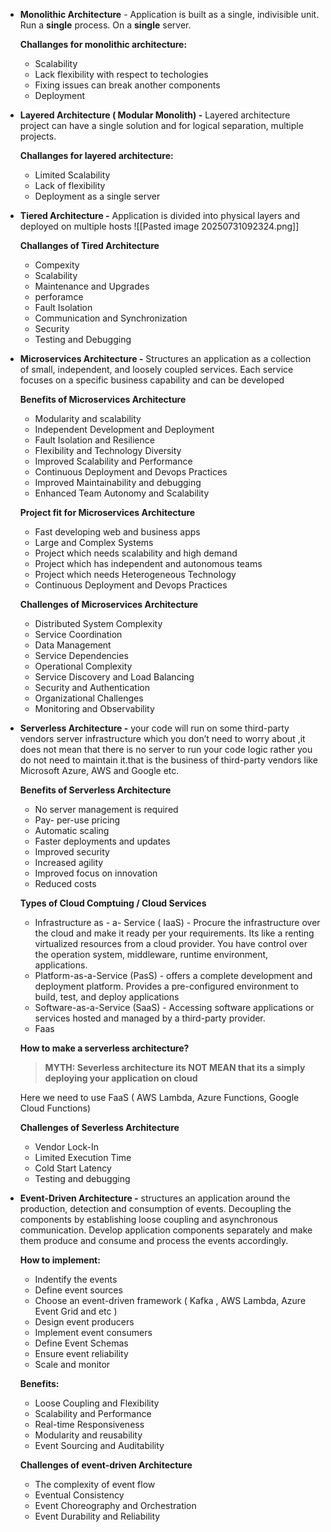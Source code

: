 
- **Monolithic Architecture** - Application is built as a single, indivisible unit. Run a **single** process. On a **single** server.
    
    **Challanges for monolithic architecture:**
    - Scalability
    - Lack flexibility with respect to techologies
    - Fixing issues can break another components
    - Deployment

- **Layered Architecture ( Modular Monolith) -** Layered architecture project can have a single solution and for logical separation, multiple projects.
    
    **Challanges for layered architecture:**
    
    - Limited Scalability
    - Lack of flexibility
    - Deployment as a single server

- **Tiered Architecture -** Application is divided into physical layers and deployed on multiple hosts
	![[Pasted image 20250731092324.png]]
	
	**Challanges of Tired Architecture**
	- Compexity
	- Scalability
	- Maintenance and Upgrades
	- perforamce
	- Fault Isolation
	- Communication and Synchronization
	- Security
	- Testing and Debugging

- **Microservices Architecture -** Structures an application as a collection of small, independent, and loosely coupled services. Each service focuses on a specific business capability and can be developed
    
     **Benefits of Microservices Architecture**
    - Modularity and scalability
    - Independent Development and Deployment
    - Fault Isolation and Resilience
    - Flexibility and Technology Diversity
    - Improved Scalability and Performance
    - Сontinuous Deployment and Devops Practices
    - Improved Maintainability and debugging
    - Enhanced Team Autonomy and Scalability
    
    **Project fit for Microservices Architecture**
    
    - Fast developing web and business apps
    - Large and Complex Systems
    - Project which needs scalability and high demand
    - Project which has independent and autonomous teams
    - Project which needs Heterogeneous Technology
    - Continuous Deployment and Devops Practices
    
    **Challenges of Microservices Architecture**
    
    - Distributed System Complexity
    - Service Coordination
    - Data Management
    - Service Dependencies
    - Operational Complexity
    - Service Discovery and Load Balancing
    - Security and Authentication
    - Organizational Challenges
    - Monitoring and Observability
- **Serverless Architecture -** your code will run on some third-party vendors server infrastructure which you don’t need to worry about ,it does not mean that there is no server to run your code logic rather you do not need to maintain it.that is the business of third-party vendors like Microsoft Azure, AWS and Google etc.
    
    **Benefits of Serverless Architecture**
    
    - No server management is required
    - Pay- per-use pricing
    - Automatic scaling
    - Faster deployments and updates
    - Improved security
    - Increased agility
    - Improved focus on innovation
    - Reduced costs
    
    **Types of Cloud Comptuing / Cloud Services**
    
    - Infrastructure as - a- Service ( IaaS) - Procure the infrastructure over the cloud and make it ready per your requirements. Its like a renting virtualized resources from a cloud provider. You have control over the operation system, middleware, runtime environment, applications.
    - Platform-as-a-Service (PasS) - offers a complete development and deployment platform. Provides a pre-configured environment to build, test, and deploy applications
    - Software-as-a-Service (SaaS) - Accessing software applications or services hosted and managed by a third-party provider.
    - Faas
    
    **How to make a serverless architecture?**
    
    > **MYTH: Severless architecture its NOT MEAN that its a simply deploying your application on cloud**
    
    Here we need to use FaaS ( AWS Lambda, Azure Functions, Google Cloud Functions)
    
    **Challenges of Severless Architecture**
    
    - Vendor Lock-In
    - Limited Execution Time
    - Cold Start Latency
    - Testing and debugging

- **Event-Driven Architecture -** structures an application around the production, detection and consumption of events. Decoupling the components by establishing loose coupling and asynchronous communication. Develop application components separately and make them produce and consume and process the events accordingly.
    
    **How to implement:**
    
    - Indentify the events
    - Define event sources
    - Choose an event-driven framework ( Kafka , AWS Lambda, Azure Event Grid and etc )
    - Design event producers
    - Implement event consumers
    - Define Event Schemas
    - Ensure event reliability
    - Scale and monitor
    
    **Benefits:**
    
    - Loose Coupling and Flexibility
    - Scalability and Performance
    - Real-time Responsiveness
    - Modularity and reusability
    - Event Sourcing and Auditability
    
    **Challenges of event-driven Architecture**
    
    - The complexity of event flow
    - Eventual Consistency
    - Event Choreography and Orchestration
    - Event Durability and Reliability